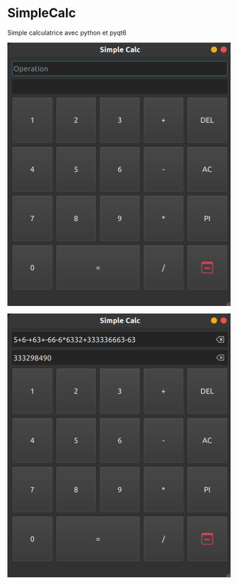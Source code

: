 # SimpleCalc
Simple calculatrice avec python et pyqt6

![Capture d’écran du 2023-09-24 21-34-39.png](docs%2Fscreenshots%2FCapture%20d%E2%80%99%C3%A9cran%20du%202023-09-24%2021-34-39.png)

![Capture d’écran du 2023-09-24 21-35-04.png](docs%2Fscreenshots%2FCapture%20d%E2%80%99%C3%A9cran%20du%202023-09-24%2021-35-04.png)